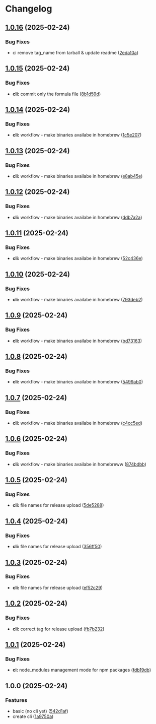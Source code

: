 # Changelog

## [1.0.16](https://github.com/GloryWong/weather-cli/compare/v1.0.15...v1.0.16) (2025-02-24)


### Bug Fixes

* ci remove tag_name from tarball & update readme ([2eda10a](https://github.com/GloryWong/weather-cli/commit/2eda10a665562cd4265b013f0e68986550582f2a))

## [1.0.15](https://github.com/GloryWong/weather-cli/compare/v1.0.14...v1.0.15) (2025-02-24)


### Bug Fixes

* **cli:** commit only the formula file ([8b1d59d](https://github.com/GloryWong/weather-cli/commit/8b1d59d044031b26a6f19603f9a4ff78761d0129))

## [1.0.14](https://github.com/GloryWong/weather-cli/compare/v1.0.13...v1.0.14) (2025-02-24)


### Bug Fixes

* **cli:** workflow - make binaries availabe in homebrew ([1c5e207](https://github.com/GloryWong/weather-cli/commit/1c5e207f6fe2b446ea8c511ea9979ef504500e85))

## [1.0.13](https://github.com/GloryWong/weather-cli/compare/v1.0.12...v1.0.13) (2025-02-24)


### Bug Fixes

* **cli:** workflow - make binaries availabe in homebrew ([e8ab45e](https://github.com/GloryWong/weather-cli/commit/e8ab45ee778aa7501eacd04e721f61af3baaa7b6))

## [1.0.12](https://github.com/GloryWong/weather-cli/compare/v1.0.11...v1.0.12) (2025-02-24)


### Bug Fixes

* **cli:** workflow - make binaries availabe in homebrew ([ddb7a2a](https://github.com/GloryWong/weather-cli/commit/ddb7a2ab367e1429106fe6f533e9e150209e55b2))

## [1.0.11](https://github.com/GloryWong/weather-cli/compare/v1.0.10...v1.0.11) (2025-02-24)


### Bug Fixes

* **cli:** workflow - make binaries availabe in homebrew ([52c436e](https://github.com/GloryWong/weather-cli/commit/52c436ebb5ced6d6dc775dc9c6a215d468c90941))

## [1.0.10](https://github.com/GloryWong/weather-cli/compare/v1.0.9...v1.0.10) (2025-02-24)


### Bug Fixes

* **cli:** workflow - make binaries availabe in homebrew ([793deb2](https://github.com/GloryWong/weather-cli/commit/793deb268e68d2abfe1a5eb08dceaf6e86621f75))

## [1.0.9](https://github.com/GloryWong/weather-cli/compare/v1.0.8...v1.0.9) (2025-02-24)


### Bug Fixes

* **cli:** workflow - make binaries availabe in homebrew ([bd73163](https://github.com/GloryWong/weather-cli/commit/bd731637066548d328a06ac338be37988c9d7013))

## [1.0.8](https://github.com/GloryWong/weather-cli/compare/v1.0.7...v1.0.8) (2025-02-24)


### Bug Fixes

* **cli:** workflow - make binaries availabe in homebrew ([5499ab0](https://github.com/GloryWong/weather-cli/commit/5499ab0846f5abd6709c38c9a099f1de96978980))

## [1.0.7](https://github.com/GloryWong/weather-cli/compare/v1.0.6...v1.0.7) (2025-02-24)


### Bug Fixes

* **cli:** workflow - make binaries availabe in homebrew ([c4cc5ed](https://github.com/GloryWong/weather-cli/commit/c4cc5ede4d613cd1aaeaec67fcfd1916780edba1))

## [1.0.6](https://github.com/GloryWong/weather-cli/compare/v1.0.5...v1.0.6) (2025-02-24)


### Bug Fixes

* **cli:** workflow - make binaries availabe in homebreww ([874bdbb](https://github.com/GloryWong/weather-cli/commit/874bdbb4e8ac8f3ad00d7aca3f9522b0f6b14cc0))

## [1.0.5](https://github.com/GloryWong/weather-cli/compare/v1.0.4...v1.0.5) (2025-02-24)


### Bug Fixes

* **cli:** file names for release upload ([5de5288](https://github.com/GloryWong/weather-cli/commit/5de52887e5841ec8c444134af4fa79d3abd926fd))

## [1.0.4](https://github.com/GloryWong/weather-cli/compare/v1.0.3...v1.0.4) (2025-02-24)


### Bug Fixes

* **cli:** file names for release upload ([356ff50](https://github.com/GloryWong/weather-cli/commit/356ff50d9d0ca37ff2ab18a1c1d50726923d03df))

## [1.0.3](https://github.com/GloryWong/weather-cli/compare/v1.0.2...v1.0.3) (2025-02-24)


### Bug Fixes

* **cli:** file names for release upload ([ef52c29](https://github.com/GloryWong/weather-cli/commit/ef52c293765e6b7bafcc8611fc2dfef772df6851))

## [1.0.2](https://github.com/GloryWong/weather-cli/compare/v1.0.1...v1.0.2) (2025-02-24)


### Bug Fixes

* **cli:** correct tag for release upload ([fb7b232](https://github.com/GloryWong/weather-cli/commit/fb7b2329c205ba85d6fb7a91cfcff44f8781de05))

## [1.0.1](https://github.com/GloryWong/weather-cli/compare/v1.0.0...v1.0.1) (2025-02-24)


### Bug Fixes

* **ci:** node_modules management mode for npm packages ([fdb19db](https://github.com/GloryWong/weather-cli/commit/fdb19db719d1b4ba5d3717bc1cd5be8804e29180))

## 1.0.0 (2025-02-24)


### Features

* basic (no cli yet) ([542d1af](https://github.com/GloryWong/weather-cli/commit/542d1afe5f4dea91ff3ec4a86e0058e8cec04e2a))
* create cli ([1a9750a](https://github.com/GloryWong/weather-cli/commit/1a9750a00ffd6ffe97aa22c4ed9ac003a5f3af2b))
